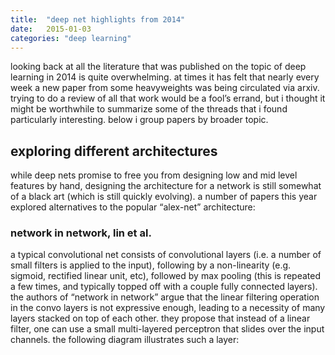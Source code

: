 ```yaml
---
title:  "deep net highlights from 2014"
date:   2015-01-03
categories: "deep learning"
---
```



looking back at all the literature that was published on the topic of deep learning in 2014 is quite overwhelming.  at times it has felt that nearly every week a new paper from some heavyweights was being circulated via arxiv.  trying to do a review of all that work would be a fool’s errand, but i thought it might be worthwhile to summarize some of the threads that i found particularly interesting.  below i group papers by broader topic.

## exploring different architectures

while deep nets promise to free you from designing low and mid level features by hand, designing the architecture for a network is still somewhat of a black art (which is still quickly evolving).  a number of papers this year explored alternatives to the popular “alex-net” architecture:

### network in network, lin et al.

a typical convolutional net consists of convolutional layers (i.e. a number of small filters is applied to the input), following by a non-linearity (e.g. sigmoid, rectified linear unit, etc), followed by max pooling (this is repeated a few times, and typically topped off with a couple fully connected layers).  the authors of “network in network” argue that the linear filtering operation in the convo layers is not expressive enough, leading to a necessity of many layers stacked on top of each other.  they propose that instead of a linear filter, one can use a small multi-layered perceptron that slides over the input channels.  the following diagram illustrates such a layer:
